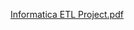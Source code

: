 [Informatica ETL Project.pdf](https://github.com/MohamedKaram97/ETL-Informatica-Power-Center-/files/15166328/Informatica.ETL.Project.pdf)
